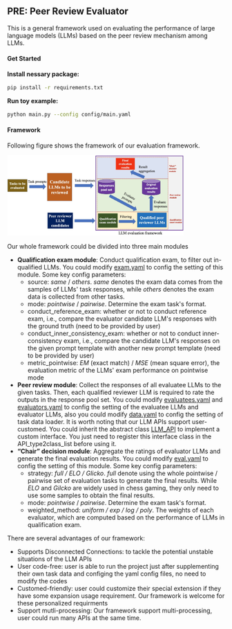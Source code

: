 ## PRE: Peer Review Evaluator
This is a general framework used on evaluating the performance of large language models (LLMs) based on the peer review mechanism among LLMs.

#### Get Started

**Install nessary package:**

```bash
pip install -r requirements.txt
```

**Run toy example:**

```bash
python main.py --config config/main.yaml
```

#### Framework

Following figure shows the framework of our evaluation framework. 

<img src="docs/materials/framework.jpg" alt="overview framework" style="zoom: 40%;" />

Our whole framework could be divided into three main modules

- **Qualification exam module**: Conduct qualification exam, to filter out in-qualified LLMs. You could modify [exam.yaml](https://github.com/chuzhumin98/PRE/blob/main/config/exam.yaml) to config the setting of this module. Some key config parameters:
  - source: *same* / *others*. *same* denotes the exam data comes from the samples of LLMs' task responses, while *others* denotes the exam data is collected from other tasks.
  - mode: *pointwise* / *pairwise*. Determine the exam task's format.
  - conduct_reference_exam: whether or not to conduct reference exam, i.e., compare the evaluator candidate LLM's responses with the ground truth (need to be provided by user)
  - conduct_inner_consistency_exam: whether or not to conduct inner-consistency exam, i.e., compare the candidate LLM's responses on the given prompt template with another new prompt template (need to be provided by user)
  - metric_pointwise: *EM* (exact match) / *MSE* (mean square error), the evaluation metric of the LLMs' exam performance on pointwise mode
- **Peer review module**: Collect the responses of all evaluatee LLMs to the given tasks. Then, each qualified reviewer LLM is required to rate the outputs in the response pool set. You could modify [evaluatees.yaml](https://github.com/chuzhumin98/PRE/blob/main/config/evaluatees.yaml) and [evaluators.yaml](https://github.com/chuzhumin98/PRE/blob/main/config/evaluators.yaml) to config the setting of the evaluatee LLMs and evaluator LLMs, also you could modify [data.yaml](https://github.com/chuzhumin98/PRE/blob/main/config/data.yaml) to config the setting of task data loader. It is worth noting that our LLM APIs support user-customed. You could inherit the abstract class [LLM_API](https://github.com/chuzhumin98/PRE/blob/main/PRE/api.py) to implement a custom interface. You just need to register this interface class in the API_type2class_list before using it.
- **“Chair” decision module**: Aggregate the ratings of evaluator LLMs and generate the final evaluation results. You could modify [eval.yaml](https://github.com/chuzhumin98/PRE/blob/main/config/eval.yaml) to config the setting of this module. Some key config parameters:
  - strategy: *full / ELO / Glicko*. *full* denote using the whole pointwise / pairwise set of evaluation tasks to generate the final results. While *ELO* and *Gilcko* are widely used in chess gaming, they only need to use some samples to obtain the final results.
  - mode: *pointwise* / *pairwise*. Determine the exam task's format.
  - weighted_method: *uniform / exp / log / poly*. The weights of each evaluator, which are computed based on the performance of LLMs in qualification exam.

There are several advantages of our framework:

- Supports Disconnected Connections: to tackle the potential unstable situations of the LLM APIs
- User code-free: user is able to run the project just after supplementing their own task data and configing the yaml config files, no need to modify the codes
- Customed-friendly: user could customize their special extension if they have some expansion usage requirement. Our framework is welcome for these personalized requirments
- Support mutli-processing: Our framework support multi-processing, user could run many APIs at the same time.



